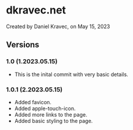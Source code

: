 # dkravec.net
Created by Daniel Kravec, on May 15, 2023

## Versions

### 1.0 (1.2023.05.15)
- This is the inital commit with very basic details.

### 1.0.1 (2.2023.05.15)
- Added favicon.
- Added apple-touch-icon.
- Added more links to the page.
- Added basic styling to the page.